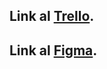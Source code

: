 ## Link al [Trello](https://trello.com/b/gs7puHsz/proyecto-ylacha).

## Link al [Figma](https://www.figma.com/file/aIGi4s1OSrBbwFqhxhnyMQ/Untitled?node-id=9-4&t=uuXKjVdCBvOUh7xh-0).